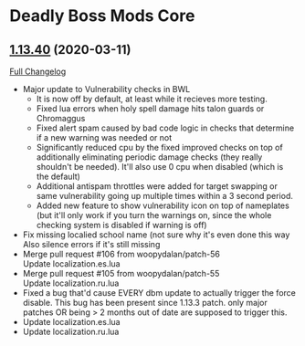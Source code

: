 # Deadly Boss Mods Core

## [1.13.40](https://github.com/DeadlyBossMods/DBM-Classic/tree/1.13.40) (2020-03-11)
[Full Changelog](https://github.com/DeadlyBossMods/DBM-Classic/compare/1.13.39...1.13.40)

- Major update to Vulnerability checks in BWL  
     - It is now off by default, at least while it recieves more testing.  
     - Fixed lua errors when holy spell damage hits talon guards or Chromaggus  
     - Fixed alert spam caused by bad code logic in checks that determine if a new warning was needed or not  
     - Significantly reduced cpu by the fixed improved checks on top of additionally eliminating periodic damage checks (they really shouldn't be needed). It'll also use 0 cpu when disabled (which is the default)  
     - Additional antispam throttles were added for target swapping or same vulnerability going up multiple times within a 3 second period.  
     - Added new feature to show vulnerability icon on top of nameplates (but it'll only work if you turn the warnings on, since the whole checking system is disabled if warning is off)  
- Fix missing localied school name (not sure why it's even done this way  
    Also silence errors if it's still missing  
- Merge pull request #106 from woopydalan/patch-56  
    Update localization.es.lua  
- Merge pull request #105 from woopydalan/patch-55  
    Update localization.ru.lua  
- Fixed a bug that'd cause EVERY dbm update to actually trigger the force disable. This bug has been present since 1.13.3 patch. only major patches OR being > 2 months out of date are supposed to trigger this.  
- Update localization.es.lua  
- Update localization.ru.lua  